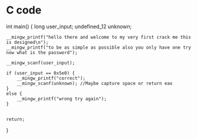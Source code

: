 # C code

int main() {
    long user_input;
    undefined_12 unknown;

    __mingw_printf("hello there and welcome to my very first crack me this is designed\n");
    __mingw_printf("to be as simple as possible also you only have one try now what is the password");

    __mingw_scanf(user_input);

    if (user_input == 0x5e0) {
        __mingw_printf("correct");
        __mingw_scanf(unknown); //Maybe capture space or return eax
    }
    else {
        __mingw_printf("wrong try again");
    }


    return;
}